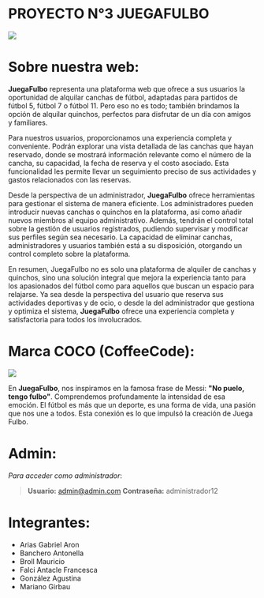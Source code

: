 # PROYECTO N°3 JUEGAFULBO
![](https://i.ibb.co/Y7DyHcx/Minititulo.jpg)
# Sobre nuestra web:

**JuegaFulbo** representa una plataforma web que ofrece a sus usuarios la oportunidad de alquilar canchas de fútbol, adaptadas para partidos de fútbol 5, fútbol 7 o fútbol 11. Pero eso no es todo; también brindamos la opción de alquilar quinchos, perfectos para disfrutar de un día con amigos y familiares.

Para nuestros usuarios, proporcionamos una experiencia completa y conveniente. Podrán explorar una vista detallada de las canchas que hayan reservado, donde se mostrará información relevante como el número de la cancha, su capacidad, la fecha de reserva y el costo asociado. Esta funcionalidad les permite llevar un seguimiento preciso de sus actividades y gastos relacionados con las reservas.

Desde la perspectiva de un administrador, **JuegaFulbo** ofrece herramientas para gestionar el sistema de manera eficiente. Los administradores pueden introducir nuevas canchas o quinchos en la plataforma, así como añadir nuevos miembros al equipo administrativo. Además, tendrán el control total sobre la gestión de usuarios registrados, pudiendo supervisar y modificar sus perfiles según sea necesario. La capacidad de eliminar canchas, administradores y usuarios también está a su disposición, otorgando un control completo sobre la plataforma.

En resumen, JuegaFulbo no es solo una plataforma de alquiler de canchas y quinchos, sino una solución integral que mejora la experiencia tanto para los apasionados del fútbol como para aquellos que buscan un espacio para relajarse. Ya sea desde la perspectiva del usuario que reserva sus actividades deportivas y de ocio, o desde la del administrador que gestiona y optimiza el sistema, **JuegaFulbo** ofrece una experiencia completa y satisfactoria para todos los involucrados.

# Marca COCO (CoffeeCode):

![](https://i.ibb.co/rxTPkdw/LaMarca.png)

En **JuegaFulbo**, nos inspiramos en la famosa frase de Messi: **"No puelo, tengo fulbo"**. Comprendemos profundamente la intensidad de esa emoción. El fútbol es más que un deporte, es una forma de vida, una pasión que nos une a todos. Esta conexión es lo que impulsó la creación de Juega Fulbo.

# Admin:
*Para acceder como administrador*:
> **Usuario:** admin@admin.com
**Contraseña:** administrador12

# Integrantes:
- Arias Gabriel Aron
- Banchero Antonella
- Broll Mauricio
- Falci Antacle Francesca
- González Agustina
- Mariano Girbau
